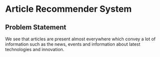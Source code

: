 # Article Recommender System

## Problem Statement

We see that articles are present almost everywhere which convey a lot of information such as the news, events and information about latest technologies and innovation. 
